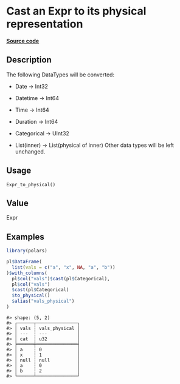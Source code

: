 

# Cast an Expr to its physical representation

[**Source code**](https://github.com/pola-rs/r-polars/tree/f1aede4d7d7f090c98651365a4120a8232503a4d/R/after-wrappers.R#L20)

## Description

The following DataTypes will be converted:

<ul>
<li>

Date -\> Int32

</li>
<li>

Datetime -\> Int64

</li>
<li>

Time -\> Int64

</li>
<li>

Duration -\> Int64

</li>
<li>

Categorical -\> UInt32

</li>
<li>

List(inner) -\> List(physical of inner) Other data types will be left
unchanged.

</li>
</ul>

## Usage

<pre><code class='language-R'>Expr_to_physical()
</code></pre>

## Value

Expr

## Examples

``` r
library(polars)

pl$DataFrame(
  list(vals = c("a", "x", NA, "a", "b"))
)$with_columns(
  pl$col("vals")$cast(pl$Categorical),
  pl$col("vals")
  $cast(pl$Categorical)
  $to_physical()
  $alias("vals_physical")
)
```

    #> shape: (5, 2)
    #> ┌──────┬───────────────┐
    #> │ vals ┆ vals_physical │
    #> │ ---  ┆ ---           │
    #> │ cat  ┆ u32           │
    #> ╞══════╪═══════════════╡
    #> │ a    ┆ 0             │
    #> │ x    ┆ 1             │
    #> │ null ┆ null          │
    #> │ a    ┆ 0             │
    #> │ b    ┆ 2             │
    #> └──────┴───────────────┘
